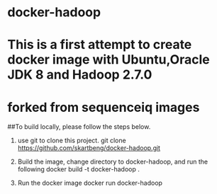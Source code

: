 # docker-hadoop
# This is a first attempt to create docker image with Ubuntu,Oracle JDK 8 and Hadoop 2.7.0
# forked from sequenceiq images

##To build locally, please follow the steps below.
1. use git to clone this project.
git clone https://github.com/skartbeng/docker-hadoop.git

2. Build the image, change directory to docker-hadoop, and run the following
docker build -t docker-hadoop .

3. Run the docker image
docker run  docker-hadoop

